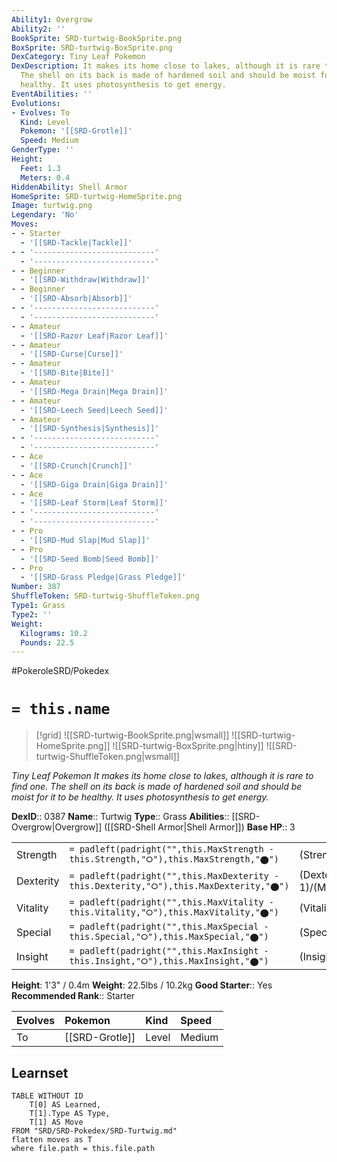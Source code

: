 ```yaml
---
Ability1: Overgrow
Ability2: ''
BookSprite: SRD-turtwig-BookSprite.png
BoxSprite: SRD-turtwig-BoxSprite.png
DexCategory: Tiny Leaf Pokemon
DexDescription: It makes its home close to lakes, although it is rare to find one.
  The shell on its back is made of hardened soil and should be moist for it to be
  healthy. It uses photosynthesis to get energy.
EventAbilities: ''
Evolutions:
- Evolves: To
  Kind: Level
  Pokemon: '[[SRD-Grotle]]'
  Speed: Medium
GenderType: ''
Height:
  Feet: 1.3
  Meters: 0.4
HiddenAbility: Shell Armor
HomeSprite: SRD-turtwig-HomeSprite.png
Image: turtwig.png
Legendary: 'No'
Moves:
- - Starter
  - '[[SRD-Tackle|Tackle]]'
- - '---------------------------'
  - '---------------------------'
- - Beginner
  - '[[SRD-Withdraw|Withdraw]]'
- - Beginner
  - '[[SRD-Absorb|Absorb]]'
- - '---------------------------'
  - '---------------------------'
- - Amateur
  - '[[SRD-Razor Leaf|Razor Leaf]]'
- - Amateur
  - '[[SRD-Curse|Curse]]'
- - Amateur
  - '[[SRD-Bite|Bite]]'
- - Amateur
  - '[[SRD-Mega Drain|Mega Drain]]'
- - Amateur
  - '[[SRD-Leech Seed|Leech Seed]]'
- - Amateur
  - '[[SRD-Synthesis|Synthesis]]'
- - '---------------------------'
  - '---------------------------'
- - Ace
  - '[[SRD-Crunch|Crunch]]'
- - Ace
  - '[[SRD-Giga Drain|Giga Drain]]'
- - Ace
  - '[[SRD-Leaf Storm|Leaf Storm]]'
- - '---------------------------'
  - '---------------------------'
- - Pro
  - '[[SRD-Mud Slap|Mud Slap]]'
- - Pro
  - '[[SRD-Seed Bomb|Seed Bomb]]'
- - Pro
  - '[[SRD-Grass Pledge|Grass Pledge]]'
Number: 387
ShuffleToken: SRD-turtwig-ShuffleToken.png
Type1: Grass
Type2: ''
Weight:
  Kilograms: 10.2
  Pounds: 22.5
---
```


#PokeroleSRD/Pokedex

# `= this.name`

> [!grid]
> ![[SRD-turtwig-BookSprite.png|wsmall]]
> ![[SRD-turtwig-HomeSprite.png]]
> ![[SRD-turtwig-BoxSprite.png|htiny]]
> ![[SRD-turtwig-ShuffleToken.png|wsmall]]


*Tiny Leaf Pokemon*
*It makes its home close to lakes, although it is rare to find one. The shell on its back is made of hardened soil and should be moist for it to be healthy. It uses photosynthesis to get energy.*

**DexID**:: 0387
**Name**:: Turtwig
**Type**:: Grass
**Abilities**:: [[SRD-Overgrow|Overgrow]] ([[SRD-Shell Armor|Shell Armor]])
**Base HP**:: 3

|           |                                                                                        |                                          |
| --------- | -------------------------------------------------------------------------------------- | ---------------------------------------- |
| Strength  | `= padleft(padright("",this.MaxStrength - this.Strength,"⭘"),this.MaxStrength,"⬤")`    | (Strength::2)/(MaxStrength::4)   |
| Dexterity | `= padleft(padright("",this.MaxDexterity - this.Dexterity,"⭘"),this.MaxDexterity,"⬤")` | (Dexterity:: 1)/(MaxDexterity::3) |
| Vitality  | `= padleft(padright("",this.MaxVitality - this.Vitality,"⭘"),this.MaxVitality,"⬤")`    | (Vitality::2)/(MaxVitality::4)   |
| Special   | `= padleft(padright("",this.MaxSpecial - this.Special,"⭘"),this.MaxSpecial,"⬤")`       | (Special::2)/(MaxSpecial::4)     |
| Insight   | `= padleft(padright("",this.MaxInsight - this.Insight,"⭘"),this.MaxInsight,"⬤")`       | (Insight::2)/(MaxInsight::4)     |

**Height**: 1'3" / 0.4m
**Weight**: 22.5lbs / 10.2kg
**Good Starter**:: Yes
**Recommended Rank**:: Starter

| Evolves   | Pokemon        | Kind   | Speed   |
|:----------|:---------------|:-------|:--------|
| To        | [[SRD-Grotle]] | Level  | Medium  |

## Learnset

```dataview
TABLE WITHOUT ID
    T[0] AS Learned,
    T[1].Type AS Type,
    T[1] AS Move
FROM "SRD/SRD-Pokedex/SRD-Turtwig.md"
flatten moves as T
where file.path = this.file.path
```
